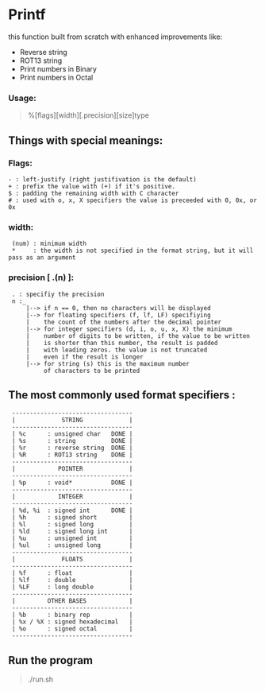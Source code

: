 # Printf


this function built from scratch with enhanced improvements like:
- Reverse string
- ROT13 string
- Print numbers in Binary
- Print numbers in Octal

### Usage:
> %[flags][width][.precision][size]type

## Things with special meanings:
 ### Flags:
  ```
  - : left-justify (right justifivation is the default)
  + : prefix the value with (+) if it's positive.
  $ : padding the remaining width with C character
  # : used with o, x, X specifiers the value is preceeded with 0, 0x, or 0x
```
 ### width: 
 ```
  (num) : minimum width
  *     : the width is not specified in the format string, but it will pass as an argument
```
 ### precision [ .(n) ]:
 ```
  . : specifiy the precision
  n :_
      |--> if n == 0, then no characters will be displayed
      |--> for floating specifiers (f, lf, LF) specifiying
      |    the count of the numbers after the decimal pointer
      |--> for integer specifiers (d, i, o, u, x, X) the minimum
      |    number of digits to be written, if the value to be written 
      |    is shorter than this number, the result is padded 
      |    with leading zeros. the value is not truncated
      |    even if the result is longer
      |--> for string (s) this is the maximum number 
           of characters to be printed
```


## The most commonly used format specifiers :
```
 ----------------------------------
 |             STRING             |
 ----------------------------------
 | %c      : unsigned char   DONE |
 | %s      : string          DONE |
 | %r      : reverse string  DONE |
 | %R      : ROT13 string    DONE |
 ----------------------------------
 |            POINTER             |
 ----------------------------------
 | %p      : void*           DONE | 
 ----------------------------------
 |            INTEGER             |
 ----------------------------------
 | %d, %i  : signed int      DONE |
 | %h      : signed short         |
 | %l      : signed long          |
 | %ld     : signed long int      |
 | %u      : unsigned int         |
 | %ul     : unsigned long        |
 ----------------------------------
 |             FLOATS             |
 ----------------------------------
 | %f      : float                |
 | %lf     : double               |
 | %LF     : long double          |
 ----------------------------------
 |         OTHER BASES            |
 ----------------------------------
 | %b      : binary rep           |
 | %x / %X : signed hexadecimal   |
 | %o      : signed octal         |
 ----------------------------------

```

## Run the program
> ./run.sh

